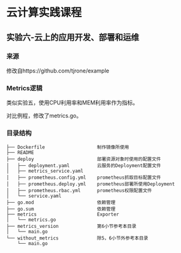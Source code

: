 # 云计算实践课程 

## 实验六-云上的应用开发、部署和运维

### 来源

修改自https://github.com/tjrone/example



### Metrics逻辑

类似实验五，使用CPU利用率和MEM利用率作为指标。

对比例程，修改了metrics.go。



### 目录结构

````
├── Dockerfile                   制作镜像所使用
├── README
├── deploy                       部署资源对象时使用的配置文件
│   ├── deployment.yaml          云服务的Deployment配置文件
│   ├── metrics_service.yaml     
│   ├── prometheus.config.yml    prometheus抓取目标配置文件
│   ├── prometheus.deploy.yml    prometheus部署所使用Deployment
│   ├── prometheus.rbac.yml      prometheus权限配置文件
│   └── service.yaml
├── go.mod                       依赖管理
├── go.sum                       依赖管理
├── metrics                      Exporter
│   └── metrics.go
├── metrics_version              第6小节参考本目录
│   └── main.go
└── without_metrics              除5，6小节外参考本目录
    └── main.go
````

